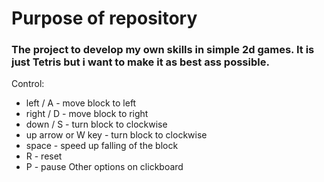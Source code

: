 # Purpose of repository

### The project to develop my own skills in simple 2d games. It is just Tetris but i want to make it as best ass possible. 

Control:
- left / A - move block to left
- right / D - move block to right
- down / S - turn block to clockwise 
- up arrow or W key - turn block to clockwise 
- space - speed up falling of the block 
- R - reset 
- P - pause 
Other options on clickboard
 
